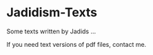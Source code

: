 # Jadidism-Texts
Some texts written by Jadids ...

If you need text versions of pdf files, contact me.
